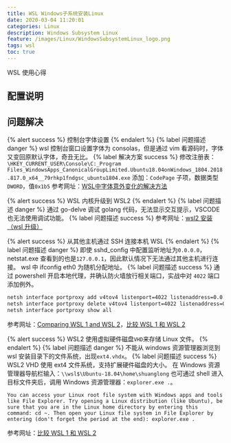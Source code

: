 ```yaml
---
title: WSL Windows子系统安装Linux
date: 2020-03-04 11:20:01
categories: Linux
description: Windows Subsystem Linux
feature: /images/Linux/WindowsSubsystemLinux_logo.png
tags: wsl
toc: true
---
```


WSL 使用心得

<!-- More -->

## 配置说明

## 问题解决

[//]: # (控制台字体设置)
{% alert success %}
控制台字体设置
{% endalert %}
{% label 问题描述 danger %}
wsl 控制台窗口设置字体为 consolas，但是通过 vim 看源码时，字体又变回原默认字体，奇丑无比。
{% label 解决方案 success %}
修改注册表：`\HKEY_CURRENT_USER\Console\C:_Program Files_WindowsApps_CanonicalGroupLimited.Ubuntu18.04onWindows_1804.2018.817.0_x64__79rhkp1fndgsc_ubuntu1804.exe`
添加：`CodePage` 子项，数据类型`DWORD`，值`0x1b5`
参考网址：[WSL中字体意外变化的解决方法](https://blog.csdn.net/MobiuX/article/details/82194028)

[//]: # (go-delve 调试时不显示交互提示)
{% alert success %}
WSL 内核升级到 WSL2
{% endalert %}
{% label 问题描述 danger %}
通过 go-delve 调试 golang 代码，无法显示交互提示，VSCODE 也无法使用调试功能。
{% label 问题描述 success %}
参考网址：[wsl2 安装（wsl 升级）](https://docs.microsoft.com/en-us/windows/wsl/install-win10)

[//]: # (无法从其他主机访问本机 WSL)
{% alert success %}
从其他主机通过 SSH 连接本机 WSL
{% endalert %}
{% label 问题描述 danger %}
即使 sshd_config 中配置监听地址为`0.0.0.0`，netstat.exe 查看到的也是`127.0.0.1`，因此默认情况下无法通过其他主机进行连接。
wsl 中 ifconfig eth0 为随机分配地址。
{% label 问题描述 success %}
通过 powershell 开启本地代理，并确认防火墙放行相关端口，实战中对 `4022` 端口添加例外。
``` bash
netsh interface portproxy add v4tov4 listenport=4022 listenaddress=0.0.0.0 connectport=22 connectaddress=127.0.0.1
netsh interface portproxy delete v4tov4 listenport=4022 listenaddress=0.0.0.0
netsh interface portproxy show all
```
参考网址：[Comparing WSL 1 and WSL 2](https://docs.microsoft.com/en-us/windows/wsl/compare-versions)，[比较 WSL 1 和 WSL 2](https://docs.microsoft.com/zh-cn/windows/wsl/compare-versions)

[//]: # (Windows 资源管理器访问 WSL 文件系统)
{% alert success %}
WSL2 使用虚拟硬件磁盘`VHD`来存储 Linux 文件。
{% endalert %}
{% label 问题描述 danger %}
不能从 windows 资源管理器浏览到 wsl 安装目录下的文件系统，出现`ext4.vhdx`。
{% label 问题描述 success %}
WSL2 VHD 使用 ext4 文件系统，支持扩展硬件磁盘的大小。
在 Windows 资源管理器导航栏输入：`\\wsl$\Ubuntu-18.04\home\shuanglong`
也可通过 shell 进入目标文件夹后，调用 Windows 资源管理器：`explorer.exe .`。

    You can access your Linux root file system with Windows apps and tools like File Explorer. Try opening a Linux distribution (like Ubuntu), be sure that you are in the Linux home directory by entering this command: cd ~. Then open your Linux file system in File Explorer by entering (don't forget the period at the end): explorer.exe .

参考网址：[比较 WSL 1 和 WSL 2](https://docs.microsoft.com/zh-cn/windows/wsl/compare-versions)

